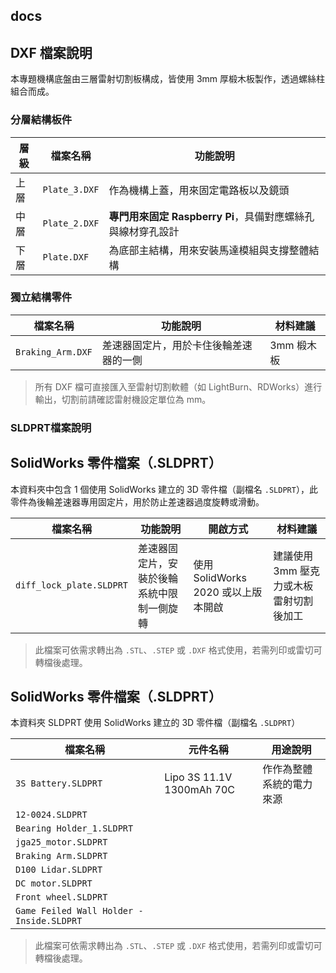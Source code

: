 ## docs
## DXF 檔案說明

本專題機構底盤由三層雷射切割板構成，皆使用 3mm 厚椴木板製作，透過螺絲柱組合而成。
###  分層結構板件
| 層級 | 檔案名稱 | 功能說明 |
|------|-----------|----------|
| 上層 | `Plate_3.DXF` | 作為機構上蓋，用來固定電路板以及鏡頭 |
| 中層 | `Plate_2.DXF` | **專門用來固定 Raspberry Pi**，具備對應螺絲孔與線材穿孔設計 |
| 下層 | `Plate.DXF` | 為底部主結構，用來安裝馬達模組與支撐整體結構 |
### 獨立結構零件
| 檔案名稱 | 功能說明 | 材料建議 |
|----------|----------|-----------|
| `Braking_Arm.DXF` | 差速器固定片，用於卡住後輪差速器的一側 | 3mm 椴木板 |

> 所有 DXF 檔可直接匯入至雷射切割軟體（如 LightBurn、RDWorks）進行輸出，切割前請確認雷射機設定單位為 mm。

### SLDPRT檔案說明
## SolidWorks 零件檔案（.SLDPRT）

本資料夾中包含 1 個使用 SolidWorks 建立的 3D 零件檔（副檔名 `.SLDPRT`），此零件為後輪差速器專用固定片，用於防止差速器過度旋轉或滑動。

| 檔案名稱 | 功能說明 | 開啟方式 | 材料建議 |
|----------|-----------|-----------|-----------|
| `diff_lock_plate.SLDPRT` | 差速器固定片，安裝於後輪系統中限制一側旋轉 | 使用 SolidWorks 2020 或以上版本開啟 | 建議使用 3mm 壓克力或木板雷射切割後加工 |

> 此檔案可依需求轉出為 `.STL`、`.STEP` 或 `.DXF` 格式使用，若需列印或雷切可轉檔後處理。
## SolidWorks 零件檔案（.SLDPRT）

本資料夾 SLDPRT 使用 SolidWorks 建立的 3D 零件檔（副檔名 `.SLDPRT`）

| 檔案名稱 | 元件名稱 | 用途說明 |
|----------|----------|----------|
| `3S Battery.SLDPRT` | Lipo 3S 11.1V 1300mAh 70C | 作作為整體系統的電力來源 |
| `12-0024.SLDPRT` |  |  |
| `Bearing Holder_1.SLDPRT` |  |  |
| `jga25_motor.SLDPRT` |  |  |
| `Braking Arm.SLDPRT` |  |  |
| `D100 Lidar.SLDPRT` |  |  |
| `DC motor.SLDPRT` |  |  |
| `Front wheel.SLDPRT` |  |  |
| `Game Feiled Wall Holder - Inside.SLDPRT` |  |  |

> 此檔案可依需求轉出為 `.STL`、`.STEP` 或 `.DXF` 格式使用，若需列印或雷切可轉檔後處理。

